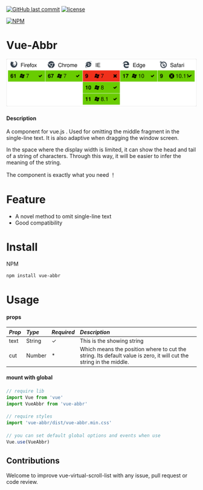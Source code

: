 [![GitHub last commit](https://img.shields.io/github/last-commit/google/skia.svg?style=flat-square)](https://github.com/YingdeZheng/vue-abbr)
[![license](https://img.shields.io/github/license/mashape/apistatus.svg?style=flat-square)](https://github.com/surmon-china/vue-codemirror)

[![NPM](https://nodei.co/npm/vue-abbr.png?downloads=true&downloadRank=true&stars=true)](https://www.npmjs.com/package/vue-abbr)

# Vue-Abbr
![testcustomer](./image/testcustomer.svg)
#### Description
A component for vue.js . Used for omitting the middle fragment in the single-line text. It is also adaptive when dragging the window screen.

In the space where the display width is limited, it can show the head and tail of a string of characters. Through this way, it will be easier to infer the meaning of the string.

The component is exactly what you need ！
# Feature
* A novel method to omit single-line text
* Good compatibility

# Install
NPM

``` bash
npm install vue-abbr
```

# Usage
#### props
*Prop* | *Type* | *Required* | *Description* |
:--- | :--- | :--- | :--- |
| text | String | ✓ | This is the showing string |
| cut | Number | * | Which means the position where to cut the string. Its default value is zero, it will cut the string in the middle. |

#### mount with global

``` javascript
// require lib
import Vue from 'vue'
import VueAbbr from 'vue-abbr'

// require styles
import 'vue-abbr/dist/vue-abbr.min.css'

// you can set default global options and events when use
Vue.use(VueAbbr)
```
## Contributions

Welcome to improve vue-virtual-scroll-list with any issue, pull request or code review.
